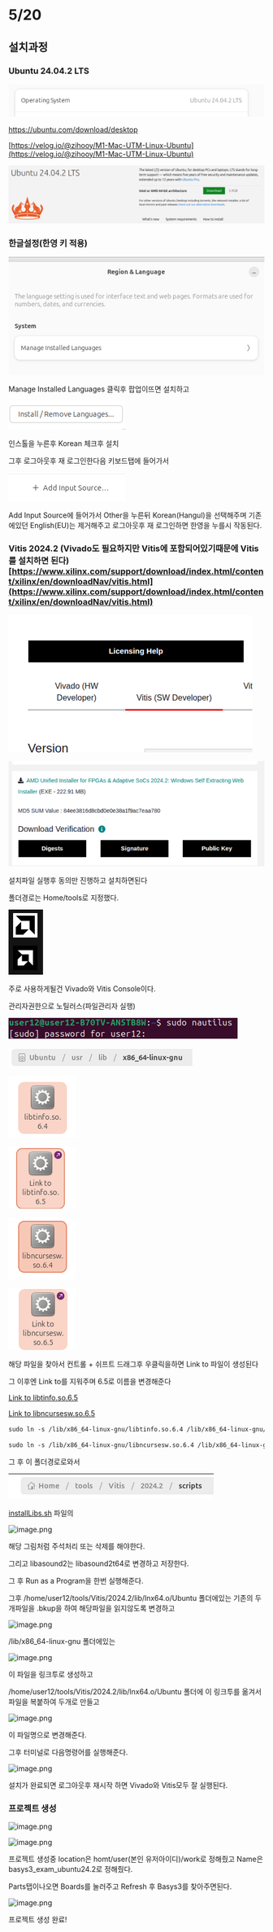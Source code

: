 # 5/20

## 설치과정

### Ubuntu 24.04.2 LTS

![image.png](0520/5%2020%201f9dbd5938f080e78cc5f675a3d8b1a7/image.png)

https://ubuntu.com/download/desktop

[https://velog.io/@zihooy/M1-Mac-UTM-Linux-Ubuntu](https://velog.io/@zihooy/M1-Mac-UTM-Linux-Ubuntu)

![image.png](0520/5%2020%201f9dbd5938f080e78cc5f675a3d8b1a7/image%201.png)

### 한글설정(한영 키 적용)

![image.png](0520/5%2020%201f9dbd5938f080e78cc5f675a3d8b1a7/image%202.png)

Manage Installed Languages 클릭후 팝업이뜨면 설치하고

![image.png](0520/5%2020%201f9dbd5938f080e78cc5f675a3d8b1a7/image%203.png)

인스톨을 누른후 Korean 체크후 설치

그후 로그아웃후 재 로그인한다음 키보드탭에 들어가서

![image.png](0520/5%2020%201f9dbd5938f080e78cc5f675a3d8b1a7/image%204.png)

Add Input Source에 들어가서 Other을 누른뒤 Korean(Hangul)을 선택해주며 기존에있던 English(EU)는 제거해주고 로그아웃후 재 로그인하면 한영을 누를시 작동된다.

### Vitis 2024.2 (Vivado도 필요하지만 Vitis에 포함되어있기때문에 Vitis를 설치하면 된다) [https://www.xilinx.com/support/download/index.html/content/xilinx/en/downloadNav/vitis.html](https://www.xilinx.com/support/download/index.html/content/xilinx/en/downloadNav/vitis.html)

![image.png](0520/5%2020%201f9dbd5938f080e78cc5f675a3d8b1a7/image%205.png)

![image.png](0520/5%2020%201f9dbd5938f080e78cc5f675a3d8b1a7/image%206.png)

설치파일 실행후 동의만 진행하고 설치하면된다

폴더경로는 Home/tools로 지정했다.

![image.png](0520/5%2020%201f9dbd5938f080e78cc5f675a3d8b1a7/image%207.png)

주로 사용하게될건 Vivado와 Vitis Console이다.

관리자권한으로 노틸러스(파일관리자 실행)

![image.png](0520/5%2020%201f9dbd5938f080e78cc5f675a3d8b1a7/image%208.png)

![image.png](0520/5%2020%201f9dbd5938f080e78cc5f675a3d8b1a7/image%209.png)

![image.png](0520/5%2020%201f9dbd5938f080e78cc5f675a3d8b1a7/image%2010.png)

![image.png](0520/5%2020%201f9dbd5938f080e78cc5f675a3d8b1a7/image%2011.png)

![image.png](0520/5%2020%201f9dbd5938f080e78cc5f675a3d8b1a7/image%2012.png)

![image.png](0520/5%2020%201f9dbd5938f080e78cc5f675a3d8b1a7/image%2013.png)

해당 파일을 찾아서 컨트롤 + 쉬프트 드래그후 우클릭을하면 Link to 파일이 생성된다

그 이후엔 Link to를 지워주며 6.5로 이름을 변경해준다

[Link to libtinfo.so.6.5](Link_to_libtinfo.so.6.5)

[Link to libncursesw.so.6.5](Link_to_libncursesw.so.6.5)

```xml
sudo ln -s /lib/x86_64-linux-gnu/libtinfo.so.6.4 /lib/x86_64-linux-gnu/libtinfo.so.6.5
```

```xml
sudo ln -s /lib/x86_64-linux-gnu/libncursesw.so.6.4 /lib/x86_64-linux-gnu/libncursesw.so.6.5
```

그 후 이 폴더경로로와서

![image.png](0520/5%2020%201f9dbd5938f080e78cc5f675a3d8b1a7/image%2014.png)

[installLibs.sh](http://installlibs.sh/) 파일의

![image.png](image%2015.png)

해당 그림처럼 주석처리 또는 삭제를 해야한다.

그리고 libasound2는 libasound2t64로 변경하고 저장한다.

그 후 Run as a Program을 한번 실행해준다.

그후 /home/user12/tools/Vitis/2024.2/lib/lnx64.o/Ubuntu 폴더에있는 기존의 두개파일을 .bkup을 하여 해당파일을 읽지않도록 변경하고

![image.png](image%2016.png)

/lib/x86_64-linux-gnu 폴더에있는

![image.png](image%2017.png)

이 파일을 링크투로 생성하고 

/home/user12/tools/Vitis/2024.2/lib/lnx64.o/Ubuntu 폴더에 이 링크투를 옮겨서 파일을 복붙하여 두개로 만들고

![image.png](image%2018.png)

이 파일명으로 변경해준다.

그후 터미널로 다음명령어를 실행해준다.

![image.png](image%2019.png)

설치가 완료되면 로그아웃후 재시작 하면 Vivado와 Vitis모두 잘 실행된다.

### 프로젝트 생성

![image.png](image%2020.png)

![image.png](image%2021.png)

프로젝트 생성중 location은 homt/user(본인 유저아이디)/work로 정해줬고 Name은 basys3_exam_ubuntu24.2로 정해줬다.

Parts탭이나오면 Boards를 눌러주고 Refresh 후 Basys3를 찾아주면된다.

![image.png](image%2022.png)

프로젝트 생성 완료!